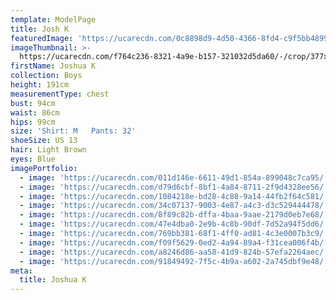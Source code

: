 ```yaml
---
template: ModelPage
title: Josh K
featuredImage: 'https://ucarecdn.com/0c8898d9-4d50-4366-8fd4-c9f5bb4899e5/'
imageThumbnail: >-
  https://ucarecdn.com/f764c236-8321-4a9e-b157-321032d5da60/-/crop/377x330/0,53/-/preview/
firstName: Joshua K
collection: Boys
height: 191cm
measurementType: chest
bust: 94cm
waist: 86cm
hips: 99cm
size: 'Shirt: M   Pants: 32'
shoeSize: US 13
hair: Light Brown
eyes: Blue
imagePortfolio:
  - image: 'https://ucarecdn.com/011d146e-6611-49d1-854a-899048c7ca95/'
  - image: 'https://ucarecdn.com/d79d6cbf-8bf1-4a84-8711-2f9d4328ee56/'
  - image: 'https://ucarecdn.com/1084218e-bd28-4c88-9a14-44fb2f64c581/'
  - image: 'https://ucarecdn.com/34c07137-9003-4e87-a4c3-d3c529444478/'
  - image: 'https://ucarecdn.com/8f89c82b-dffa-4baa-9aae-2179d0eb7e68/'
  - image: 'https://ucarecdn.com/47e4dba0-2e9b-4c8b-90df-7d52a94f5dd6/'
  - image: 'https://ucarecdn.com/769bb381-68f1-4ff0-ad81-4c3e0007b3c9/'
  - image: 'https://ucarecdn.com/f09f5629-0ed2-4a94-89a4-f31cea006f4b/'
  - image: 'https://ucarecdn.com/a8246d86-aa58-41d9-824b-57efa2264aec/'
  - image: 'https://ucarecdn.com/91849492-7f5c-4b9a-a602-2a745dbf9e48/'
meta:
  title: Joshua K
---
```


